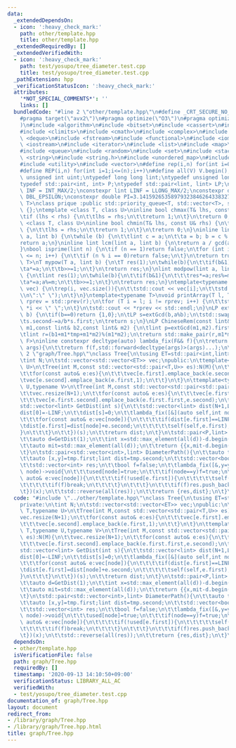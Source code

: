 ```yaml
---
data:
  _extendedDependsOn:
  - icon: ':heavy_check_mark:'
    path: other/template.hpp
    title: other/template.hpp
  _extendedRequiredBy: []
  _extendedVerifiedWith:
  - icon: ':heavy_check_mark:'
    path: test/yosupo/tree_diameter.test.cpp
    title: test/yosupo/tree_diameter.test.cpp
  _pathExtension: hpp
  _verificationStatusIcon: ':heavy_check_mark:'
  attributes:
    '*NOT_SPECIAL_COMMENTS*': ''
    links: []
  bundledCode: "#line 2 \"other/template.hpp\"\n#define _CRT_SECURE_NO_WARNINGS\n\
    #pragma target(\"avx2\")\n#pragma optimize(\"O3\")\n#pragma optimize(\"unroll-loops\"\
    )\n#include <algorithm>\n#include <bitset>\n#include <cassert>\n#include <cfloat>\n\
    #include <climits>\n#include <cmath>\n#include <complex>\n#include <ctime>\n#include\
    \ <deque>\n#include <fstream>\n#include <functional>\n#include <iomanip>\n#include\
    \ <iostream>\n#include <iterator>\n#include <list>\n#include <map>\n#include <memory>\n\
    #include <queue>\n#include <random>\n#include <set>\n#include <stack>\n#include\
    \ <string>\n#include <string.h>\n#include <unordered_map>\n#include <unordered_set>\n\
    #include <utility>\n#include <vector>\n#define rep(i,n) for(int i=0;i<(n);i++)\n\
    #define REP(i,n) for(int i=1;i<=(n);i++)\n#define all(V) V.begin(),V.end()\ntypedef\
    \ unsigned int uint;\ntypedef long long lint;\ntypedef unsigned long long ulint;\n\
    typedef std::pair<int, int> P;\ntypedef std::pair<lint, lint> LP;\nconstexpr int\
    \ INF = INT_MAX/2;\nconstexpr lint LINF = LLONG_MAX/2;\nconstexpr double eps =\
    \ DBL_EPSILON;\nconstexpr double PI=3.141592653589793238462643383279;\ntemplate<class\
    \ T>\nclass prique :public std::priority_queue<T, std::vector<T>, std::greater<T>>\
    \ {};\ntemplate <class T, class U>\ninline bool chmax(T& lhs, const U& rhs) {\n\
    \tif (lhs < rhs) {\n\t\tlhs = rhs;\n\t\treturn 1;\n\t}\n\treturn 0;\n}\ntemplate\
    \ <class T, class U>\ninline bool chmin(T& lhs, const U& rhs) {\n\tif (lhs > rhs)\
    \ {\n\t\tlhs = rhs;\n\t\treturn 1;\n\t}\n\treturn 0;\n}\ninline lint gcd(lint\
    \ a, lint b) {\n\twhile (b) {\n\t\tlint c = a;\n\t\ta = b; b = c % b;\n\t}\n\t\
    return a;\n}\ninline lint lcm(lint a, lint b) {\n\treturn a / gcd(a, b) * b;\n\
    }\nbool isprime(lint n) {\n\tif (n == 1)return false;\n\tfor (int i = 2; i * i\
    \ <= n; i++) {\n\t\tif (n % i == 0)return false;\n\t}\n\treturn true;\n}\ntemplate<typename\
    \ T>\nT mypow(T a, lint b) {\n\tT res(1);\n\twhile(b){\n\t\tif(b&1)res*=a;\n\t\
    \ta*=a;\n\t\tb>>=1;\n\t}\n\treturn res;\n}\nlint modpow(lint a, lint b, lint m)\
    \ {\n\tlint res(1);\n\twhile(b){\n\t\tif(b&1){\n\t\t\tres*=a;res%=m;\n\t\t}\n\t\
    \ta*=a;a%=m;\n\t\tb>>=1;\n\t}\n\treturn res;\n}\ntemplate<typename T>\nvoid printArray(std::vector<T>&\
    \ vec) {\n\trep(i, vec.size()){\n\t\tstd::cout << vec[i];\n\t\tstd::cout<<(i==(int)vec.size()-1?\"\
    \\n\":\" \");\n\t}\n}\ntemplate<typename T>\nvoid printArray(T l, T r) {\n\tT\
    \ rprev = std::prev(r);\n\tfor (T i = l; i != rprev; i++) {\n\t\tstd::cout <<\
    \ *i << \" \";\n\t}\n\tstd::cout << *rprev << std::endl;\n}\nLP extGcd(lint a,lint\
    \ b) {\n\tif(b==0)return {1,0};\n\tLP s=extGcd(b,a%b);\n\tstd::swap(s.first,s.second);\n\
    \ts.second-=a/b*s.first;\n\treturn s;\n}\nLP ChineseRem(const lint& b1,const lint&\
    \ m1,const lint& b2,const lint& m2) {\n\tlint p=extGcd(m1,m2).first;\n\tlint tmp=(b2-b1)*p%m2;\n\
    \tlint r=(b1+m1*tmp+m1*m2)%(m1*m2);\n\treturn std::make_pair(r,m1*m2);\n}\ntemplate<typename\
    \ F>\ninline constexpr decltype(auto) lambda_fix(F&& f){\n\treturn [f=std::forward<F>(f)](auto&&...\
    \ args){\n\t\treturn f(f,std::forward<decltype(args)>(args)...);\n\t};\n}\n#line\
    \ 2 \"graph/Tree.hpp\"\nclass Tree{\n\tusing ET=std::pair<int,lint>;\nprivate:\n\
    \tint N;\n\tstd::vector<std::vector<ET>> vec;\npublic:\n\ttemplate<typename T,typename\
    \ U>\n\tTree(int M,const std::vector<std::pair<T,U>> es):N(M){\n\t\tvec.resize(N+1);\n\
    \t\tfor(const auto& e:es){\n\t\t\tvec[e.first].emplace_back(e.second,1);\n\t\t\
    \tvec[e.second].emplace_back(e.first,1);\n\t\t}\n\t}\n\ttemplate<typename T,typename\
    \ U,typename V>\n\tTree(int M,const std::vector<std::pair<std::pair<T,U>,V>> es):N(M){\n\
    \t\tvec.resize(N+1);\n\t\tfor(const auto& e:es){\n\t\t\tvec[e.first.first].emplace_back(e.first.second,e.second);\n\
    \t\t\tvec[e.first.second].emplace_back(e.first.first,e.second);\n\t\t}\n\t}\n\t\
    std::vector<lint> GetDist(int s){\n\t\tstd::vector<lint> dist(N+1,LINF);\n\t\t\
    dist[0]=-LINF;\n\t\tdist[s]=0;\n\t\tlambda_fix([&](auto self,int node)->void{\n\
    \t\t\tfor(const auto& e:vec[node]){\n\t\t\t\tif(dist[e.first]==LINF){\n\t\t\t\t\
    \tdist[e.first]=dist[node]+e.second;\n\t\t\t\t\tself(self,e.first);\n\t\t\t\t\
    }\n\t\t\t}\n\t\t})(s);\n\t\treturn dist;\n\t}\n\tstd::pair<P,lint> Diameter(){\n\
    \t\tauto d=GetDist(1);\n\t\tint x=std::max_element(all(d))-d.begin();\n\t\td=GetDist(x);\n\
    \t\tauto mit=std::max_element(all(d));\n\t\treturn {{x,mit-d.begin()},*mit};\n\
    \t}\n\tstd::pair<std::vector<int>,lint> DiameterPath(){\n\t\tauto tmp=Diameter();\n\
    \t\tauto [x,y]=tmp.first;lint dist=tmp.second;\n\t\tstd::vector<bool> used(N+1);\n\
    \t\tstd::vector<int> res;\n\t\tbool f=false;\n\t\tlambda_fix([&,y=y](auto self,int\
    \ node)->void{\n\t\t\tused[node]=true;\n\t\t\tif(node==y)f=true;\n\t\t\tfor(const\
    \ auto& e:vec[node]){\n\t\t\t\tif(!used[e.first]){\n\t\t\t\t\tself(self,e.first);\n\
    \t\t\t\t\tif(f)break;\n\t\t\t\t}\n\t\t\t}\n\t\t\tif(f)res.push_back(node);\n\t\
    \t})(x);\n\t\tstd::reverse(all(res));\n\t\treturn {res,dist};\n\t}\n};\n"
  code: "#include \"../other/template.hpp\"\nclass Tree{\n\tusing ET=std::pair<int,lint>;\n\
    private:\n\tint N;\n\tstd::vector<std::vector<ET>> vec;\npublic:\n\ttemplate<typename\
    \ T,typename U>\n\tTree(int M,const std::vector<std::pair<T,U>> es):N(M){\n\t\t\
    vec.resize(N+1);\n\t\tfor(const auto& e:es){\n\t\t\tvec[e.first].emplace_back(e.second,1);\n\
    \t\t\tvec[e.second].emplace_back(e.first,1);\n\t\t}\n\t}\n\ttemplate<typename\
    \ T,typename U,typename V>\n\tTree(int M,const std::vector<std::pair<std::pair<T,U>,V>>\
    \ es):N(M){\n\t\tvec.resize(N+1);\n\t\tfor(const auto& e:es){\n\t\t\tvec[e.first.first].emplace_back(e.first.second,e.second);\n\
    \t\t\tvec[e.first.second].emplace_back(e.first.first,e.second);\n\t\t}\n\t}\n\t\
    std::vector<lint> GetDist(int s){\n\t\tstd::vector<lint> dist(N+1,LINF);\n\t\t\
    dist[0]=-LINF;\n\t\tdist[s]=0;\n\t\tlambda_fix([&](auto self,int node)->void{\n\
    \t\t\tfor(const auto& e:vec[node]){\n\t\t\t\tif(dist[e.first]==LINF){\n\t\t\t\t\
    \tdist[e.first]=dist[node]+e.second;\n\t\t\t\t\tself(self,e.first);\n\t\t\t\t\
    }\n\t\t\t}\n\t\t})(s);\n\t\treturn dist;\n\t}\n\tstd::pair<P,lint> Diameter(){\n\
    \t\tauto d=GetDist(1);\n\t\tint x=std::max_element(all(d))-d.begin();\n\t\td=GetDist(x);\n\
    \t\tauto mit=std::max_element(all(d));\n\t\treturn {{x,mit-d.begin()},*mit};\n\
    \t}\n\tstd::pair<std::vector<int>,lint> DiameterPath(){\n\t\tauto tmp=Diameter();\n\
    \t\tauto [x,y]=tmp.first;lint dist=tmp.second;\n\t\tstd::vector<bool> used(N+1);\n\
    \t\tstd::vector<int> res;\n\t\tbool f=false;\n\t\tlambda_fix([&,y=y](auto self,int\
    \ node)->void{\n\t\t\tused[node]=true;\n\t\t\tif(node==y)f=true;\n\t\t\tfor(const\
    \ auto& e:vec[node]){\n\t\t\t\tif(!used[e.first]){\n\t\t\t\t\tself(self,e.first);\n\
    \t\t\t\t\tif(f)break;\n\t\t\t\t}\n\t\t\t}\n\t\t\tif(f)res.push_back(node);\n\t\
    \t})(x);\n\t\tstd::reverse(all(res));\n\t\treturn {res,dist};\n\t}\n};"
  dependsOn:
  - other/template.hpp
  isVerificationFile: false
  path: graph/Tree.hpp
  requiredBy: []
  timestamp: '2020-09-13 14:10:50+09:00'
  verificationStatus: LIBRARY_ALL_AC
  verifiedWith:
  - test/yosupo/tree_diameter.test.cpp
documentation_of: graph/Tree.hpp
layout: document
redirect_from:
- /library/graph/Tree.hpp
- /library/graph/Tree.hpp.html
title: graph/Tree.hpp
---
```

